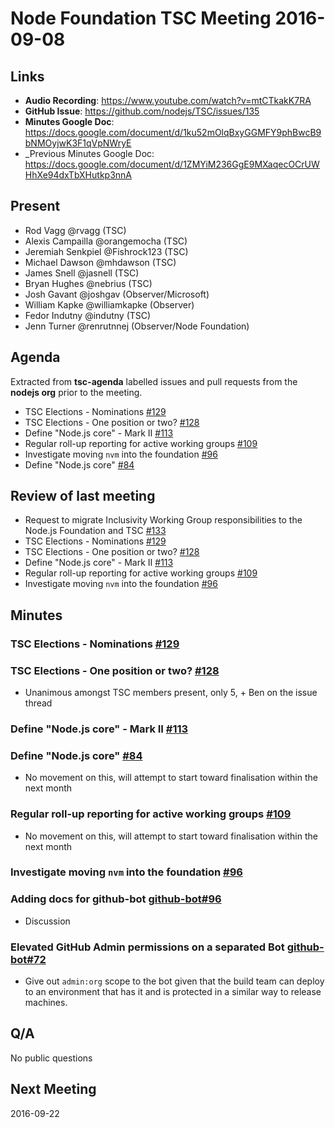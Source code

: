 # Node Foundation TSC Meeting 2016-09-08

## Links

* **Audio Recording**: <https://www.youtube.com/watch?v=mtCTkakK7RA>
* **GitHub Issue**: <https://github.com/nodejs/TSC/issues/135>
* **Minutes Google Doc**: <https://docs.google.com/document/d/1ku52mOlqBxyGGMFY9phBwcB9bNMOyjwK3F1qVpNWryE>
* \_Previous Minutes Google Doc: <https://docs.google.com/document/d/1ZMYiM236GgE9MXaqecOCrUWHhXe94dxTbXHutkp3nnA>

## Present

* Rod Vagg @rvagg (TSC)
* Alexis Campailla @orangemocha (TSC)
* Jeremiah Senkpiel @Fishrock123 (TSC)
* Michael Dawson @mhdawson (TSC)
* James Snell @jasnell (TSC)
* Bryan Hughes @nebrius (TSC)
* Josh Gavant @joshgav (Observer/Microsoft)
* William Kapke @williamkapke (Observer)
* Fedor Indutny @indutny (TSC)
* Jenn Turner @renrutnnej (Observer/Node Foundation)

## Agenda

Extracted from **tsc-agenda** labelled issues and pull requests from the **nodejs org** prior to the meeting.

* TSC Elections - Nominations [#129](https://github.com/nodejs/TSC/issues/129)
* TSC Elections - One position or two? [#128](https://github.com/nodejs/TSC/issues/128)
* Define "Node.js core" - Mark II [#113](https://github.com/nodejs/TSC/issues/113)
* Regular roll-up reporting for active working groups [#109](https://github.com/nodejs/TSC/issues/109)
* Investigate moving `nvm` into the foundation [#96](https://github.com/nodejs/TSC/issues/96)
* Define "Node.js core" [#84](https://github.com/nodejs/TSC/issues/84)

## Review of last meeting

* Request to migrate Inclusivity Working Group responsibilities to the Node.js Foundation and TSC [#133](https://github.com/nodejs/TSC/issues/133)
* TSC Elections - Nominations [#129](https://github.com/nodejs/TSC/issues/129)
* TSC Elections - One position or two? [#128](https://github.com/nodejs/TSC/issues/128)
* Define "Node.js core" - Mark II [#113](https://github.com/nodejs/TSC/issues/113)
* Regular roll-up reporting for active working groups [#109](https://github.com/nodejs/TSC/issues/109)
* Investigate moving `nvm` into the foundation [#96](https://github.com/nodejs/TSC/issues/96)

## Minutes

### TSC Elections - Nominations [#129](https://github.com/nodejs/TSC/issues/129)

### TSC Elections - One position or two? [#128](https://github.com/nodejs/TSC/issues/128)

* Unanimous amongst TSC members present, only 5, + Ben on the issue thread

### Define "Node.js core" - Mark II [#113](https://github.com/nodejs/TSC/issues/113)

### Define "Node.js core" [#84](https://github.com/nodejs/TSC/issues/84)

* No movement on this, will attempt to start toward finalisation within the next month

### Regular roll-up reporting for active working groups [#109](https://github.com/nodejs/TSC/issues/109)

* No movement on this, will attempt to start toward finalisation within the next month

### Investigate moving `nvm` into the foundation [#96](https://github.com/nodejs/TSC/issues/96)

### Adding docs for github-bot [github-bot#96](https://github.com/nodejs/github-bot/pull/66)

* Discussion

### Elevated GitHub Admin permissions on a separated Bot [github-bot#72](https://github.com/nodejs/github-bot/issues/72)

* Give out `admin:org` scope to the bot given that the build team can deploy to an environment that has it and is protected in a similar way to release machines.

## Q/A

No public questions

## Next Meeting

2016-09-22
